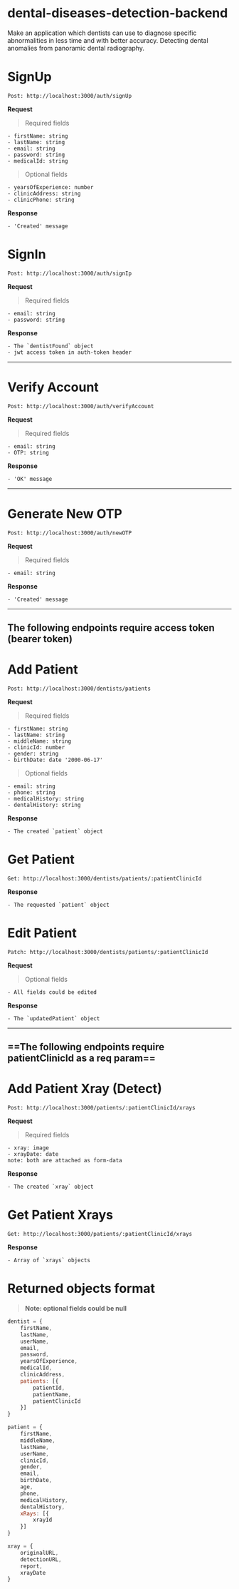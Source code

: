 # dental-diseases-detection-backend
Make an application which dentists can use to diagnose specific abnormalities in less time and with better accuracy. Detecting dental anomalies from panoramic dental radiography.

# SignUp

`Post: http://localhost:3000/auth/signUp`

**Request**
> Required fields

	- firstName: string
	- lastName: string
	- email: string
	- password: string
	- medicalId: string
 
> Optional fields

	- yearsOfExperience: number
	- clinicAddress: string
	- clinicPhone: string

**Response**
	
	- 'Created' message

# SignIn

`Post: http://localhost:3000/auth/signIp`

**Request**
> Required fields

	- email: string
	- password: string

**Response**
	
	- The `dentistFound` object
	- jwt access token in auth-token header

---

# Verify Account

`Post: http://localhost:3000/auth/verifyAccount`

**Request**
> Required fields

	- email: string
	- OTP: string

**Response**
	
	- 'OK' message

---

# Generate New OTP

`Post: http://localhost:3000/auth/newOTP`

**Request**
> Required fields

	- email: string

**Response**
	
	- 'Created' message

---

**The following endpoints require access token (bearer token)**
---

# Add Patient

`Post: http://localhost:3000/dentists/patients`

**Request**
> Required fields

	- firstName: string
	- lastName: string
	- middleName: string
	- clinicId: number
	- gender: string
	- birthDate: date '2000-06-17'
 
> Optional fields

	- email: string
	- phone: string
	- medicalHistory: string
	- dentalHistory: string

**Response**
	
	- The created `patient` object

# Get Patient

`Get: http://localhost:3000/dentists/patients/:patientClinicId`

**Response**
	
	- The requested `patient` object

# Edit Patient

`Patch: http://localhost:3000/dentists/patients/:patientClinicId`
 
**Request**
> Optional fields

	- All fields could be edited

**Response**
	
	- The `updatedPatient` object

---
==**The following endpoints require patientClinicId as a req param**==
---

# Add Patient Xray (Detect)

`Post: http://localhost:3000/patients/:patientClinicId/xrays`

**Request**
> Required fields

	- xray: image
	- xrayDate: date
	note: both are attached as form-data

**Response**
	
	- The created `xray` object

# Get Patient Xrays

`Get: http://localhost:3000/patients/:patientClinicId/xrays`

**Response**
	
	- Array of `xrays` objects

# Returned objects format
> **Note: optional fields could be null**

```js
dentist = {
	firstName,
	lastName,
	userName,
	email,
	password,
	yearsOfExperience,
	medicalId,
	clinicAddress,
	patients: [{
		patientId,
		patientName,
		patientClinicId
	}]
}
```

```js
patient = {
	firstName,
	middleName,
	lastName,
	userName,
	clinicId,
	gender,
	email,
	birthDate,
	age,
	phone,
	medicalHistory,
	dentalHistory,
	xRays: [{
		xrayId
	}]
}
```

```js
xray = {
	originalURL,
	detectionURL,
	report,
	xrayDate
}
```
